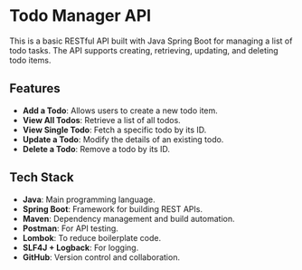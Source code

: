# Todo Manager API

This is a basic RESTful API built with Java Spring Boot for managing a list of todo tasks. The API supports creating, retrieving, updating, and deleting todo items.

## Features

- **Add a Todo**: Allows users to create a new todo item.
- **View All Todos**: Retrieve a list of all todos.
- **View Single Todo**: Fetch a specific todo by its ID.
- **Update a Todo**: Modify the details of an existing todo.
- **Delete a Todo**: Remove a todo by its ID.

## Tech Stack

- **Java**: Main programming language.
- **Spring Boot**: Framework for building REST APIs.
- **Maven**: Dependency management and build automation.
- **Postman**: For API testing.
- **Lombok**: To reduce boilerplate code.
- **SLF4J + Logback**: For logging.
- **GitHub**: Version control and collaboration.
